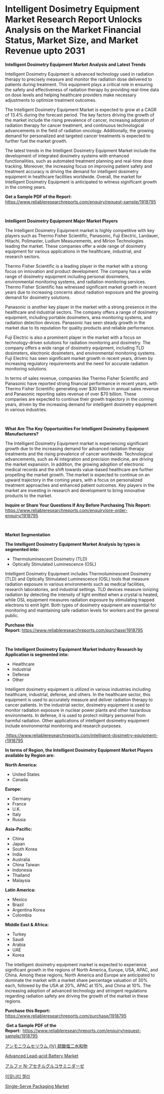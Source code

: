 <p><h1>Intelligent Dosimetry Equipment Market Research Report Unlocks Analysis on the Market Financial Status, Market Size, and Market Revenue upto 2031</h1></p><p><strong>Intelligent Dosimetry Equipment Market Analysis and Latest Trends</strong></p>
<p><p>Intelligent Dosimetry Equipment is advanced technology used in radiation therapy to precisely measure and monitor the radiation dose delivered to patients during treatment. This equipment plays a critical role in ensuring the safety and effectiveness of radiation therapy by providing real-time data on dose levels and helping healthcare providers make necessary adjustments to optimize treatment outcomes.</p><p>The Intelligent Dosimetry Equipment Market is expected to grow at a CAGR of 13.4% during the forecast period. The key factors driving the growth of the market include the rising prevalence of cancer, increasing adoption of radiation therapy for cancer treatment, and continuous technological advancements in the field of radiation oncology. Additionally, the growing demand for personalized and targeted cancer treatments is expected to further fuel the market growth.</p><p>The latest trends in the Intelligent Dosimetry Equipment Market include the development of integrated dosimetry systems with enhanced functionalities, such as automated treatment planning and real-time dose tracking. Moreover, the increasing focus on improving patient safety and treatment accuracy is driving the demand for intelligent dosimetry equipment in healthcare facilities worldwide. Overall, the market for Intelligent Dosimetry Equipment is anticipated to witness significant growth in the coming years.</p></p>
<p><strong>Get a Sample PDF of the Report:&nbsp;</strong> <a href="https://www.reliableresearchreports.com/enquiry/request-sample/1918795">https://www.reliableresearchreports.com/enquiry/request-sample/1918795</a></p>
<p>&nbsp;</p>
<p><strong>Intelligent Dosimetry Equipment Major Market Players</strong></p>
<p><p>The Intelligent Dosimetry Equipment market is highly competitive with key players such as Thermo Fisher Scientific, Panasonic, Fuji Electric, Landauer, Hitachi, Polimaster, Ludlum Measurements, and Mirion Technologies leading the market. These companies offer a wide range of dosimetry equipment for various applications in the healthcare, industrial, and research sectors.</p><p>Thermo Fisher Scientific is a leading player in the market with a strong focus on innovation and product development. The company has a wide range of dosimetry equipment including personal dosimeters, environmental monitoring systems, and radiation monitoring services. Thermo Fisher Scientific has witnessed significant market growth in recent years due to increasing concerns about radiation exposure and the growing demand for dosimetry solutions.</p><p>Panasonic is another key player in the market with a strong presence in the healthcare and industrial sectors. The company offers a range of dosimetry equipment, including portable dosimeters, area monitoring systems, and radiation detection devices. Panasonic has seen steady growth in the market due to its reputation for quality products and reliable performance.</p><p>Fuji Electric is also a prominent player in the market with a focus on technology-driven solutions for radiation monitoring and dosimetry. The company offers a wide range of dosimetry equipment, including TLD dosimeters, electronic dosimeters, and environmental monitoring systems. Fuji Electric has seen significant market growth in recent years, driven by increasing regulatory requirements and the need for accurate radiation monitoring solutions.</p><p>In terms of sales revenue, companies like Thermo Fisher Scientific and Panasonic have reported strong financial performance in recent years, with Thermo Fisher Scientific generating over $30 billion in annual sales revenue and Panasonic reporting sales revenue of over $70 billion. These companies are expected to continue their growth trajectory in the coming years, driven by the increasing demand for intelligent dosimetry equipment in various industries.</p></p>
<p>&nbsp;</p>
<p><strong>What Are The Key Opportunities For Intelligent Dosimetry Equipment Manufacturers?</strong></p>
<p><p>The Intelligent Dosimetry Equipment market is experiencing significant growth due to the increasing demand for advanced radiation therapy treatments and the rising prevalence of cancer worldwide. Technological advancements, such as AI integration and precision medicine, are driving the market expansion. In addition, the growing adoption of electronic medical records and the shift towards value-based healthcare are further propelling the market growth. The market is expected to continue on an upward trajectory in the coming years, with a focus on personalized treatment approaches and enhanced patient outcomes. Key players in the market are investing in research and development to bring innovative products to the market.</p></p>
<p><strong>Inquire or Share Your Questions If Any Before Purchasing This Report:</strong> <a href="https://www.reliableresearchreports.com/enquiry/pre-order-enquiry/1918795">https://www.reliableresearchreports.com/enquiry/pre-order-enquiry/1918795</a></p>
<p>&nbsp;</p>
<p><strong>Market Segmentation</strong></p>
<p><strong>The Intelligent Dosimetry Equipment Market Analysis by types is segmented into:</strong></p>
<p><ul><li>Thermoluminescent Dosimetry (TLD)</li><li>Optically Stimulated Luminescence (OSL)</li></ul></p>
<p><p>Intelligent Dosimetry Equipment includes Thermoluminescent Dosimetry (TLD) and Optically Stimulated Luminescence (OSL) tools that measure radiation exposure in various environments such as medical facilities, research laboratories, and industrial settings. TLD devices measure ionizing radiation by detecting the intensity of light emitted when a crystal is heated, while OSL equipment measures radiation exposure by stimulating trapped electrons to emit light. Both types of dosimetry equipment are essential for monitoring and maintaining safe radiation levels for workers and the general public.</p></p>
<p><strong>Purchase this Report:&nbsp;</strong><a href="https://www.reliableresearchreports.com/purchase/1918795">https://www.reliableresearchreports.com/purchase/1918795</a></p>
<p>&nbsp;</p>
<p><strong>The Intelligent Dosimetry Equipment Market Industry Research by Application is segmented into:</strong></p>
<p><ul><li>Healthcare</li><li>Industrial</li><li>Defense</li><li>Other</li></ul></p>
<p><p>Intelligent dosimetry equipment is utilized in various industries including healthcare, industrial, defense, and others. In the healthcare sector, this equipment is used to accurately measure and deliver radiation therapy to cancer patients. In the industrial sector, dosimetry equipment is used to monitor radiation exposure in nuclear power plants and other hazardous environments. In defense, it is used to protect military personnel from harmful radiation. Other applications of intelligent dosimetry equipment include environmental monitoring and research purposes.</p></p>
<p><a href="https://www.reliableresearchreports.com/intelligent-dosimetry-equipment-r1918795">&nbsp;https://www.reliableresearchreports.com/intelligent-dosimetry-equipment-r1918795</a></p>
<p><strong>In terms of Region, the Intelligent Dosimetry Equipment Market Players available by Region are:</strong></p>
<p>
    <p> <strong> North America: </strong>
        <ul>
            <li>United States</li>
            <li>Canada</li>
        </ul>
        </p> 
    <p> <strong> Europe: </strong>
        <ul>
            <li>Germany</li>
            <li>France</li>
            <li>U.K.</li>
            <li>Italy</li>
            <li>Russia</li>
        </ul>
        </p> 
    <p> <strong> Asia-Pacific: </strong>
        <ul>
            <li>China</li>
            <li>Japan</li>
            <li>South Korea</li>
            <li>India</li>
            <li>Australia</li>
            <li>China Taiwan</li>
            <li>Indonesia</li>
            <li>Thailand</li>
            <li>Malaysia</li>
        </ul>
        </p> 
    <p> <strong> Latin America: </strong>
        <ul>
            <li>Mexico</li>
            <li>Brazil</li>
            <li>Argentina Korea</li>
            <li>Colombia</li>
        </ul>
        </p> 
    <p> <strong> Middle East & Africa: </strong>
        <ul>
            <li>Turkey</li>
            <li>Saudi</li>
            <li>Arabia</li>
            <li>UAE</li>
            <li>Korea</li>
        </ul>
    </p>
    </p>
<p><p>The intelligent dosimetry equipment market is expected to experience significant growth in the regions of North America, Europe, USA, APAC, and China. Among these regions, North America and Europe are anticipated to dominate the market with a market share percentage valuation of 30% each, followed by the USA at 20%, APAC at 15%, and China at 10%. The increasing adoption of advanced technology and stringent regulations regarding radiation safety are driving the growth of the market in these regions.</p></p>
<p><strong>Purchase this Report: </strong><a href="https://www.reliableresearchreports.com/purchase/1918795">https://www.reliableresearchreports.com/purchase/1918795</a></p>
<p>&nbsp;<strong>Get a Sample PDF of the Report:&nbsp;&nbsp;</strong><a href="https://www.reliableresearchreports.com/enquiry/request-sample/1918795">https://www.reliableresearchreports.com/enquiry/request-sample/1918795</a></p>
<p><strong></strong></p>
<p><p><a href="https://medium.com/@elmorunolfsson2023/%E3%82%A2%E3%83%B3%E3%83%A2%E3%83%8B%E3%82%A6%E3%83%A0%E3%82%BB%E3%83%AA%E3%82%A6%E3%83%A0-iv-%E7%A1%AB%E9%85%B8%E3%82%B8%E3%83%8F%E3%82%A4%E3%83%89%E3%83%AC%E3%83%BC%E3%83%88%E5%B8%82%E5%A0%B4-2031%E5%B9%B4%E3%81%BE%E3%81%A7%E3%81%AE%E5%8B%95%E5%90%91-%E4%BA%88%E6%B8%AC-%E7%AB%B6%E4%BA%89%E5%88%86%E6%9E%90-ad015f34ec2f">アンモニウムセリウム (IV) 硫酸塩二水和物</a></p><p><a href="https://github.com/haleemasakdiya1/Market-Research-Report-List-1/blob/main/advanced-lead-acid-battery-market.md">Advanced Lead-acid Battery Market</a></p><p><a href="https://github.com/AriMuller2009/Market-Research-Report-List-2/blob/main/7737894115640.md">アルファ N-アセチルグルコサミニダーゼ</a></p><p><a href="https://github.com/solomonbode85/Market-Research-Report-List-1/blob/main/6228379124933.md">이뮤니티 젤리</a></p><p><a href="https://github.com/yazulaeha/Market-Research-Report-List-1/blob/main/single-serve-packaging-market.md">Single-Serve Packaging Market</a></p></p>